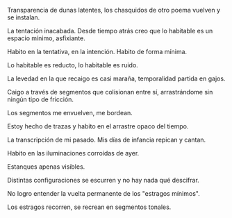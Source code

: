 Transparencia de dunas latentes,
los chasquidos de otro poema vuelven y se instalan.

La tentación inacabada.
Desde tiempo atrás creo que lo habitable es un espacio mínimo, asfixiante.

Habito en la tentativa, en la intención. Habito de forma mínima.

Lo habitable es reducto, lo habitable es ruido.

La levedad en la que recaigo es casi maraña, temporalidad partida en gajos.

Caigo a través de segmentos que colisionan entre sí,
arrastrándome sin ningún tipo de fricción.

Los segmentos me envuelven, me bordean.

Estoy hecho de trazas y habito en el arrastre opaco del tiempo.

La transcripción de mi pasado. Mis días de infancia repican y cantan.

Habito en las iluminaciones corroídas de ayer.

Estanques apenas visibles.

Distintas configuraciones se escurren y no hay nada qué descifrar.

No logro entender la vuelta permanente de los "estragos mínimos".

Los estragos recorren, se recrean en segmentos tonales.